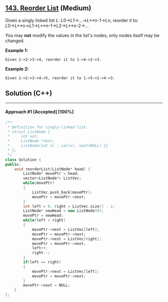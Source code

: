 ## [143. Reorder List](https://leetcode.com/problems/reorder-list/) (Medium)

Given a singly linked list *L*: *L*0→*L*1→…→*L**n*-1→*L*n,
 reorder it to: *L*0→*L**n*→*L*1→*L**n*-1→*L*2→*L**n*-2→…

  

You may **not** modify the values in the list's nodes, only nodes itself may be changed.

  

**Example 1:**

  

```
Given 1->2->3->4, reorder it to 1->4->2->3.
```

  

**Example 2:**

  

```
Given 1->2->3->4->5, reorder it to 1->5->2->4->3.
```

## Solution (C++)

------

#### Approach #1  [Accepted] [100%] 

```c++
/**
 * Definition for singly-linked list.
 * struct ListNode {
 *     int val;
 *     ListNode *next;
 *     ListNode(int x) : val(x), next(NULL) {}
 * };
 */
class Solution {
public:
    void reorderList(ListNode* head) {
        ListNode* movePtr = head;
        vector<ListNode*> ListVec;
        while(movePtr)
        {
            ListVec.push_back(movePtr);
            movePtr = movePtr->next;
        }
        int left = 0, right = ListVec.size() - 1;
        ListNode* newHead = new ListNode(0);
        movePtr = newHead;
        while(left < right)
        {
            movePtr->next = ListVec[left];
            movePtr = movePtr->next;
            movePtr->next = ListVec[right];
            movePtr = movePtr->next;
            left++;
            right--;
        }
        if(left == right)
        {
            movePtr->next = ListVec[left];
            movePtr = movePtr->next;
        }
        movePtr->next = NULL;
    }
};
```

